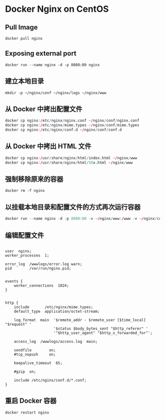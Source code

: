 # Docker Nginx on CentOS

## Pull Image

`docker pull nginx`

## Exposing external port

`docker run --name nginx -d -p 8080:80 nginx`

## 建立本地目录

`mkdir -p ~/nginx/conf ~/nginx/logs ~/nginx/www`

## 从 Docker 中拷出配置文件

```r
docker cp nginx:/etc/nginx/nginx.conf ~/nginx/conf/nginx.conf
docker cp nginx:/etc/nginx/mime.types ~/nginx/conf/mime.types
docker cp nginx:/etc/nginx/conf.d ~/nginx/conf/conf.d
```

## 从 Docker 中拷出 HTML 文件

```r
docker cp nginx:/usr/share/nginx/html/index.html ~/nginx/www
docker cp nginx:/usr/share/nginx/html/50x.html ~/nginx/www
```

## 强制移除原来的容器

`docker rm -f nginx`

## 以挂载本地目录和配置文件的方式再次运行容器

```r
docker run --name nginx -d -p 8080:80 -v ~/nginx/www:/www -v ~/nginx/conf/nginx.conf:/etc/nginx/nginx.conf -v ~/nginx/logs:/wwwlogs nginx
```

## 编辑配置文件

```nginx

user  nginx;
worker_processes  1;

error_log  /wwwlogs/error.log warn;
pid        /var/run/nginx.pid;


events {
    worker_connections  1024;
}


http {
    include       /etc/nginx/mime.types;
    default_type  application/octet-stream;

    log_format  main  '$remote_addr - $remote_user [$time_local] "$request" '
                      '$status $body_bytes_sent "$http_referer" '
                      '"$http_user_agent" "$http_x_forwarded_for"';

    access_log  /wwwlogs/access.log  main;

    sendfile        on;
    #tcp_nopush     on;

    keepalive_timeout  65;

    #gzip  on;

    include /etc/nginx/conf.d/*.conf;
}

```

## 重启 Docker 容器

`docker restart nginx`
